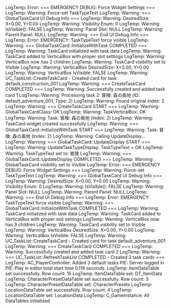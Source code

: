 LogTemp: Error: === EMERGENCY DEBUG: Force Widget Settings ===
LogTemp: Warning: Force-set TaskTypeText
LogTemp: Warning: === GlobalTaskCard UI Debug Info ===
LogTemp: Warning: DesiredSize: X=0.00, Y=0.00
LogTemp: Warning: Visibility Enum: 0
LogTemp: Warning: IsVisible(): FALSE
LogTemp: Warning: Panel Slot: NULL
LogTemp: Warning: Parent Panel: NULL
LogTemp: Warning: === End UI Debug Info ===
LogTemp: Error: EMERGENCY: TaskTypeText force visible
LogTemp: Warning: === GlobalTaskCard::InitializeWithTask COMPLETED ===
LogTemp: Warning: TaskCard initialized with task data
LogTemp: Warning: TaskCard added to VerticalBox with proper slot settings
LogTemp: Warning: VerticalBox now has 2 children
LogTemp: Warning: TaskCard visibility set to Visible
LogTemp: Warning: VerticalBox DesiredSize: X=0.00, Y=0.00
LogTemp: Warning: VerticalBox IsVisible: FALSE
LogTemp: Warning: UC_TaskList::CreateTaskCard - Created card for task default_construction_001
LogTemp: Warning: === CreateTaskCard COMPLETED ===
LogTemp: Warning: Successfully created and added task card 1
LogTemp: Warning: Processing task 2: 冒険: 森の奥地 (ID: default_adventure_001, Type: 2)
LogTemp: Warning: Found original index: 2
LogTemp: Warning: === CreateTaskCard START ===
LogTemp: Warning: GlobalTaskCardClass: OK
LogTemp: Warning: TaskVerticalBox: OK
LogTemp: Warning: Task: 冒険: 森の奥地 (Index: 2)
LogTemp: Warning: TaskCard widget created successfully
LogTemp: Warning: === GlobalTaskCard::InitializeWithTask START ===
LogTemp: Warning: Task: 冒険: 森の奥地 (Index: 2)
LogTemp: Warning: Calling UpdateDisplay...
LogTemp: Warning: === GlobalTaskCard::UpdateDisplay START ===
LogTemp: Warning: UpdateTaskTypeDisplay: TaskTypeText = OK
LogTemp: Warning: TaskTypeText set to: 冒険
LogTemp: Warning: === GlobalTaskCard::UpdateDisplay COMPLETED ===
LogTemp: Warning: GlobalTaskCard visibility set to Visible
LogTemp: Error: === EMERGENCY DEBUG: Force Widget Settings ===
LogTemp: Warning: Force-set TaskTypeText
LogTemp: Warning: === GlobalTaskCard UI Debug Info ===
LogTemp: Warning: DesiredSize: X=0.00, Y=0.00
LogTemp: Warning: Visibility Enum: 0
LogTemp: Warning: IsVisible(): FALSE
LogTemp: Warning: Panel Slot: NULL
LogTemp: Warning: Parent Panel: NULL
LogTemp: Warning: === End UI Debug Info ===
LogTemp: Error: EMERGENCY: TaskTypeText force visible
LogTemp: Warning: === GlobalTaskCard::InitializeWithTask COMPLETED ===
LogTemp: Warning: TaskCard initialized with task data
LogTemp: Warning: TaskCard added to VerticalBox with proper slot settings
LogTemp: Warning: VerticalBox now has 3 children
LogTemp: Warning: TaskCard visibility set to Visible
LogTemp: Warning: VerticalBox DesiredSize: X=0.00, Y=0.00
LogTemp: Warning: VerticalBox IsVisible: FALSE
LogTemp: Warning: UC_TaskList::CreateTaskCard - Created card for task default_adventure_001
LogTemp: Warning: === CreateTaskCard COMPLETED ===
LogTemp: Warning: Successfully created and added task card 2
LogTemp: Warning: === UC_TaskList::RefreshTaskList COMPLETED - Created 3 task cards ===
LogTemp: AC_PlayerController: Added 3 default tasks
PIE: Server logged in
PIE: Play in editor total start time 0.118 seconds.
LogTemp: ItemDataTable set successfully. Row count: 15
LogTemp: ItemDataTable set: DT_ItemData
LogTemp: CharacterPresetDataTable set successfully. Row count: 3
LogTemp: CharacterPresetDataTable set: CharacterPresets
LogTemp: LocationDataTable set successfully. Row count: 4
LogTemp: LocationDataTable set: LocationData
LogTemp: C_GameInstance: All DataTables initialized